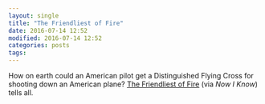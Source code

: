 ```yaml
---
layout: single
title: "The Friendliest of Fire"
date: 2016-07-14 12:52
modified: 2016-07-14 12:52
categories: posts
tags:
---
```


How on earth could an American pilot get a Distinguished Flying Cross for shooting down an American plane? [The Friendliest of Fire](http://nowiknow.com/the-friendliest-of-fire/)
(via _Now I Know_) tells all.
